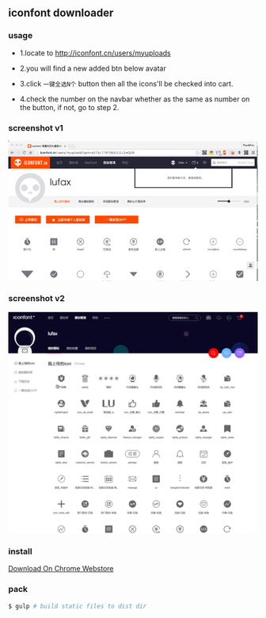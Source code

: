 iconfont downloader
---

### usage

- 1.locate to http://iconfont.cn/users/myuploads

- 2.you will find a new added btn below avatar

- 3.click `一键全选N个` button then all the icons'll be checked into cart.

- 4.check the number on the navbar whether as the same as number on the button, if not, go to step 2.


### screenshot v1

![](./docs/screenshot_v1.gif)

### screenshot v2

![](./docs/screenshot_v2.gif)


### install

[Download On Chrome Webstore](https://chrome.google.com/webstore/detail/iconfont-downloader/nihpihaidfananojmddpligkjciahmei?hl=zh-CN)


### pack
```bash
$ gulp # build static files to dist dir
```





